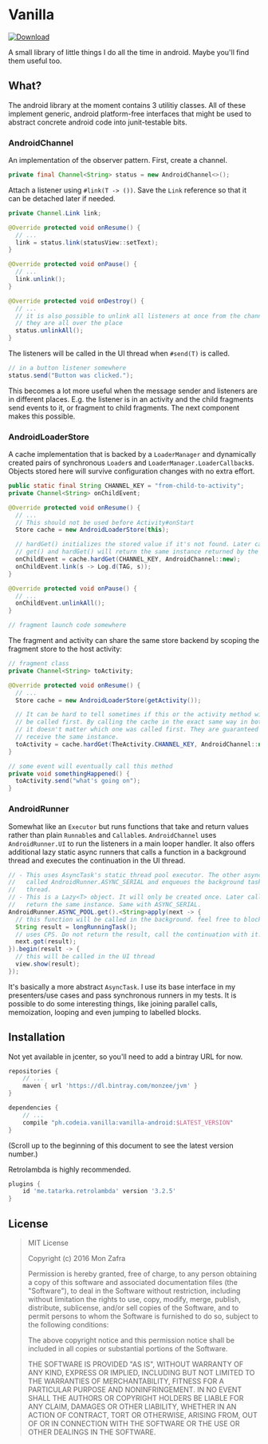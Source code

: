 # Vanilla

[ ![Download](https://api.bintray.com/packages/monzee/jvm/vanilla-android/images/download.svg) ](https://bintray.com/monzee/jvm/vanilla-android/_latestVersion)

A small library of little things I do all the time in android. Maybe you'll find
them useful too.

## What?

The android library at the moment contains 3 utilitiy classes. All of these
implement generic, android platform-free interfaces that might be used to
abstract concrete android code into junit-testable bits.

### AndroidChannel

An implementation of the observer pattern. First, create a channel.

~~~java
private final Channel<String> status = new AndroidChannel<>();
~~~

Attach a listener using `#link(T -> ())`. Save the `Link` reference so that it can be detached later
if needed.

~~~java
private Channel.Link link;

@Override protected void onResume() {
  // ...
  link = status.link(statusView::setText);
}

@Override protected void onPause() {
  // ...
  link.unlink();
}

@Override protected void onDestroy() {
  // ...
  // it is also possible to unlink all listeners at once from the channel if
  // they are all over the place
  status.unlinkAll();
}
~~~

The listeners will be called in the UI thread when `#send(T)` is called.

~~~java
// in a button listener somewhere
status.send("Button was clicked.");
~~~

This becomes a lot more useful when the message sender and listeners are in different
places. E.g. the listener is in an activity and the child fragments send events
to it, or fragment to child fragments. The next component makes this possible.

### AndroidLoaderStore

A cache implementation that is backed by a `LoaderManager` and dynamically
created pairs of synchronous `Loader`s and `LoaderManager.LoaderCallback`s. Objects
stored here will survive configuration changes with no extra effort.

~~~java
public static final String CHANNEL_KEY = "from-child-to-activity";
private Channel<String> onChildEvent;

@Override protected void onResume() {
  // ...
  // This should not be used before Activity#onStart
  Store cache = new AndroidLoaderStore(this);

  // hardGet() initializes the stored value if it's not found. Later calls to
  // get() and hardGet() will return the same instance returned by the factory
  onChildEvent = cache.hardGet(CHANNEL_KEY, AndroidChannel::new);
  onChildEvent.link(s -> Log.d(TAG, s));
}

@Override protected void onPause() {
  // ...
  onChildEvent.unlinkAll();
}

// fragment launch code somewhere
~~~

The fragment and activity can share the same store backend by scoping the
fragment store to the host activity:

~~~java
// fragment class
private Channel<String> toActivity;

@Override protected void onResume() {
  // ...
  Store cache = new AndroidLoaderStore(getActivity());

  // It can be hard to tell sometimes if this or the activity method will
  // be called first. By calling the cache in the exact same way in both places,
  // it doesn't matter which one was called first. They are guaranteed to
  // receive the same instance.
  toActivity = cache.hardGet(TheActivity.CHANNEL_KEY, AndroidChannel::new);
}

// some event will eventually call this method
private void somethingHappened() {
  toActivity.send("what's going on");
}
~~~

### AndroidRunner

Somewhat like an `Executor` but runs functions that take and return values rather than
plain `Runnable`s and `Callable`s. `AndroidChannel` uses `AndroidRunner.UI` to
run the listeners in a main looper handler. It also offers additional lazy static async
runners that calls a function in a background thread and executes the
continuation in the UI thread.

~~~java
// - This uses AsyncTask's static thread pool executor. The other async runner is
//   called AndroidRunner.ASYNC_SERIAL and enqueues the background tasks in one
//   thread.
// - This is a Lazy<T> object. It will only be created once. Later calls will
//   return the same instance. Same with ASYNC_SERIAL.
AndroidRunner.ASYNC_POOL.get().<String>apply(next -> {
  // this function will be called in the background. feel free to block the thread.
  String result = longRunningTask();
  // uses CPS. Do not return the result, call the continuation with it.
  next.got(result);
}).begin(result -> {
  // this will be called in the UI thread
  view.show(result);
});
~~~

It's basically a more abstract `AsyncTask`. I use its base interface in my
presenters/use cases and pass synchronous runners in my tests. It is possible to
do some interesting things, like joining parallel calls, memoization, looping and
even jumping to labelled blocks.

## Installation

Not yet available in jcenter, so you'll need to add a bintray URL for now.

~~~groovy
repositories {
    // ...
    maven { url 'https://dl.bintray.com/monzee/jvm' }
}

dependencies {
    // ...
    compile "ph.codeia.vanilla:vanilla-android:$LATEST_VERSION"
}
~~~

(Scroll up to the beginning of this document to see the latest version number.)

Retrolambda is highly recommended.

~~~groovy
plugins {
    id 'me.tatarka.retrolambda' version '3.2.5'
}
~~~

## License

> MIT License
>
> Copyright (c) 2016 Mon Zafra
>
> Permission is hereby granted, free of charge, to any person obtaining a copy
> of this software and associated documentation files (the "Software"), to deal
> in the Software without restriction, including without limitation the rights
> to use, copy, modify, merge, publish, distribute, sublicense, and/or sell
> copies of the Software, and to permit persons to whom the Software is
> furnished to do so, subject to the following conditions:
>
> The above copyright notice and this permission notice shall be included in all
> copies or substantial portions of the Software.
>
> THE SOFTWARE IS PROVIDED "AS IS", WITHOUT WARRANTY OF ANY KIND, EXPRESS OR
> IMPLIED, INCLUDING BUT NOT LIMITED TO THE WARRANTIES OF MERCHANTABILITY,
> FITNESS FOR A PARTICULAR PURPOSE AND NONINFRINGEMENT. IN NO EVENT SHALL THE
> AUTHORS OR COPYRIGHT HOLDERS BE LIABLE FOR ANY CLAIM, DAMAGES OR OTHER
> LIABILITY, WHETHER IN AN ACTION OF CONTRACT, TORT OR OTHERWISE, ARISING FROM,
> OUT OF OR IN CONNECTION WITH THE SOFTWARE OR THE USE OR OTHER DEALINGS IN THE
> SOFTWARE.


